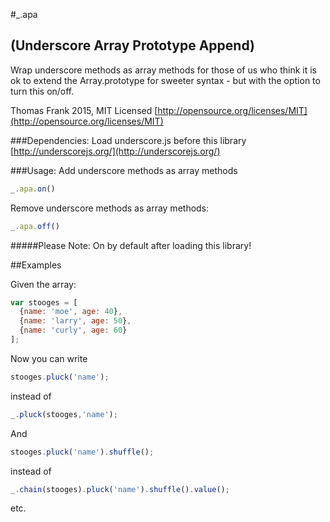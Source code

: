 #_.apa
## (Underscore Array Prototype Append)

Wrap underscore methods as array methods
for those of us who think it is ok to extend the Array.prototype
for sweeter syntax - but with the option to turn this on/off.

Thomas Frank 2015, MIT Licensed
[http://opensource.org/licenses/MIT](http://opensource.org/licenses/MIT)

###Dependencies:
Load underscore.js before this library
[http://underscorejs.org/](http://underscorejs.org/)

###Usage:
Add underscore methods as array methods
```javascript
_.apa.on()
```
Remove underscore methods as array methods:
```javascript
_.apa.off()
```

#####Please Note: On by default after loading this library!

##Examples

Given the array:
```javascript
var stooges = [
  {name: 'moe', age: 40},
  {name: 'larry', age: 50},
  {name: 'curly', age: 60}
];
```
Now you can write
```javascript 
stooges.pluck('name');
``` 
instead of
```javascript  
_.pluck(stooges,'name');
``` 

And
 ```javascript 
stooges.pluck('name').shuffle();
```   
instead of
 ```javascript  
_.chain(stooges).pluck('name').shuffle().value();
``` 
etc.

